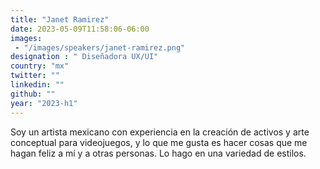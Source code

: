 ```yaml
---
title: "Janet Ramirez"
date: 2023-05-09T11:58:06-06:00
images: 
 - "/images/speakers/janet-ramirez.png"
designation : " Diseñadora UX/UI"
country: "mx"
twitter: ""
linkedin: ""
github: ""
year: "2023-h1"
---
```


Soy un artista mexicano con experiencia en la creación de activos y arte conceptual para videojuegos, y lo que me gusta es hacer cosas que me hagan feliz a mí y a otras personas. Lo hago en una variedad de estilos.